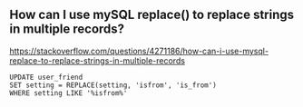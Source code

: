 


## How can I use mySQL replace() to replace strings in multiple records?
https://stackoverflow.com/questions/4271186/how-can-i-use-mysql-replace-to-replace-strings-in-multiple-records

```
UPDATE user_friend
SET setting = REPLACE(setting, 'isfrom', 'is_from')
WHERE setting LIKE '%isfrom%'
```
